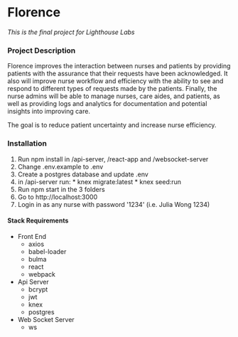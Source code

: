# Florence
*This is the final project for Lighthouse Labs*

### Project Description

Florence improves the interaction between nurses and patients by providing patients with the assurance that their requests have been acknowledged. It also will improve nurse workflow and efficiency with the ability to see and respond to different types of requests made by the patients. Finally, the nurse admins will be able to manage nurses, care aides, and patients, as well as providing logs and analytics for documentation and potential insights into improving care.

The goal is to reduce patient uncertainty and increase nurse efficiency.

### Installation

  1. Run npm install in /api-server, /react-app and /websocket-server
  2. Change .env.example to .env
  3. Create a postgres database and update .env
  4. in /api-server run:
    * knex migrate:latest
    * knex seed:run
  4. Run npm start in the 3 folders
  5. Go to http://localhost:3000
  6. Login in as any nurse with password '1234' (i.e. Julia Wong 1234)

#### Stack Requirements

  * Front End
    * axios
    * babel-loader
    * bulma
    * react
    * webpack
  * Api Server
    * bcrypt
    * jwt
    * knex
    * postgres
  * Web Socket Server
    * ws


